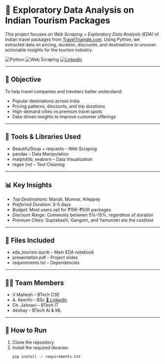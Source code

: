 # 🧳 Exploratory Data Analysis on Indian Tourism Packages

This project focuses on *Web Scraping + Exploratory Data Analysis (EDA)* of Indian travel packages from [TravelTriangle.com](https://traveltriangle.com/tour-packages/india). Using Python, we extracted data on pricing, duration, discounts, and destinations to uncover actionable insights for the tourism industry.

![Python](https://img.shields.io/badge/Python-EDA-blue)
![Web Scraping](https://img.shields.io/badge/WebScraping-BeautifulSoup-yellowgreen)
[![LinkedIn](https://img.shields.io/badge/Connect-Akshay-blue?logo=linkedin)](https://www.linkedin.com/in/akshay661)

---

## 📌 Objective

To help travel companies and travelers better understand:
- Popular destinations across India
- Pricing patterns, discounts, and trip durations
- High-demand cities vs premium travel spots
- Data-driven insights to improve customer offerings

---

## 🔧 Tools & Libraries Used

- BeautifulSoup + requests – Web Scraping  
- pandas – Data Manipulation  
- matplotlib, seaborn – Data Visualization  
- regex (re) – Text Cleaning  

---

## 📊 Key Insights

- *Top Destinations:* Manali, Munnar, Alleppey  
- *Preferred Duration:* 3–5 days  
- *Budget:* Most users opt for ₹15K–₹50K packages  
- *Discount Range:* Commonly between 5%–15%, regardless of duration  
- *Premium Cities:* Guptakashi, Gangotri, and Yamunotri are the costliest

---

## 📁 Files Included

- eda_tourism.ipynb – Main EDA notebook  
- presentation.pdf – Project slides  
- requirements.txt – Dependencies

---

## 👨‍💻 Team Members

- V Mahesh – BTech CSE  
- A. Keerthi – BSc   [🔗 LinkedIn](https://www.linkedin.com/in/keerthi-jyoshna/)
- Ch. Jahnavi – BTech IT  
- *Akshay* – BTech AI & ML 

---

## 🚀 How to Run

1. Clone the repository  
2. Install the required libraries:
   ```bash
   pip install -r requirements.txt
